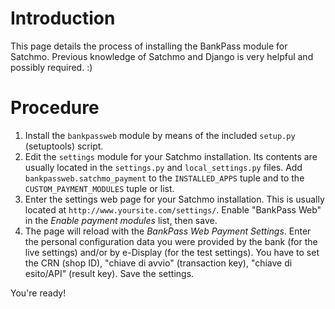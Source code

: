 # Introduction #

This page details the process of installing the BankPass module for Satchmo. Previous knowledge of Satchmo and Django is very helpful and possibly required. :)

# Procedure #

  1. Install the `bankpassweb` module by means of the included `setup.py` (setuptools) script.
  1. Edit the `settings` module for your Satchmo installation. Its contents are usually located in the `settings.py` and `local_settings.py` files. Add `bankpassweb.satchmo_payment` to the `INSTALLED_APPS` tuple and to the `CUSTOM_PAYMENT_MODULES` tuple or list.
  1. Enter the settings web page for your Satchmo installation. This is usually located at `http://www.yoursite.com/settings/`. Enable "BankPass Web" in the _Enable payment modules_ list, then save.
  1. The page will reload with the _BankPass Web Payment Settings_. Enter the personal configuration data you were provided by the bank (for the live settings) and/or by e-Display (for the test settings). You have to set the CRN (shop ID), "chiave di avvio" (transaction key), "chiave di esito/API" (result key). Save the settings.

You're ready!